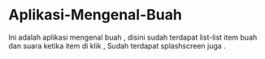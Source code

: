 # Aplikasi-Mengenal-Buah

Ini adalah aplikasi mengenal buah , disini sudah terdapat list-list item buah dan suara ketika item di klik ,
Sudah terdapat splashscreen juga .

